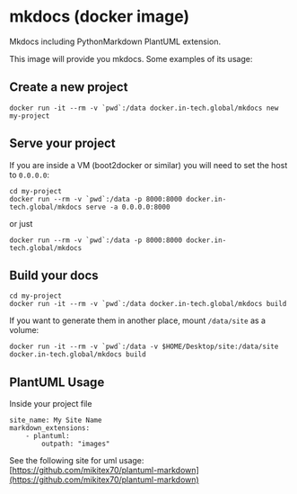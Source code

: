 mkdocs (docker image)
=====================

Mkdocs including PythonMarkdown PlantUML extension.

This image will provide you mkdocs. Some examples of its usage:

Create a new project
--------------------

    docker run -it --rm -v `pwd`:/data docker.in-tech.global/mkdocs new my-project

Serve your project
------------------

If you are inside a VM (boot2docker or similar) you will need to set the host to `0.0.0.0`:

    cd my-project
    docker run --rm -v `pwd`:/data -p 8000:8000 docker.in-tech.global/mkdocs serve -a 0.0.0.0:8000

or just

    docker run --rm -v `pwd`:/data -p 8000:8000 docker.in-tech.global/mkdocs

Build your docs
---------------

    cd my-project
    docker run -it --rm -v `pwd`:/data docker.in-tech.global/mkdocs build

If you want to generate them in another place, mount `/data/site` as a volume:

    docker run -it --rm -v `pwd`:/data -v $HOME/Desktop/site:/data/site docker.in-tech.global/mkdocs build

PlantUML Usage
--------------

Inside your project file

    site_name: My Site Name
    markdown_extensions:
        - plantuml:
            outpath: "images"

See the following site for uml usage:
[https://github.com/mikitex70/plantuml-markdown](https://github.com/mikitex70/plantuml-markdown)
